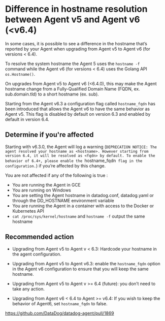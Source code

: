 # Difference in hostname resolution between Agent v5 and Agent v6 (<v6.4)

In some cases, it is possible to see a difference in the hostname that’s reported by your Agent when upgrading from Agent v5 to Agent v6 (for versions < 6.4). 

To resolve the system hostname the Agent 5 uses the `hostname -f` command while the Agent v6 (for versions < 6.4) uses the Golang API `os.Hostname()`. 

On upgrades from Agent v5 to Agent v6 (<6.4.0), this may make the Agent hostname change from a Fully-Qualified Domain Name (FQDN, ex. sub.domain.tld) to a short hostname (ex. sub). 

Starting from the Agent v6.3 a configuration flag called `hostname_fqdn` has been introduced that allows the Agent v6 to have the same behavior as Agent v5. This flag is disabled by default on version 6.3 and enabled by default in version 6.4.

## Determine if you're affected

Starting with v6.3.0, the Agent will log a warning (`DEPRECATION NOTICE: The agent resolved your hostname as <hostname>. However starting from version 6.4, it will be resolved as <fqdn> by default. To enable the behavior of 6.4+, please enable the `hostname_fqdn` flag in the configuration.`) if you’re affected by this change.

You are not affected if any of the following is true :
- You are running the Agent in GCE
- You are running on Windows
- You are setting the Agent hostname in datadog.conf, datadog.yaml or through the DD_HOSTNAME environment variable
- You are running the Agent in a container with access to the Docker or Kubernetes API
- `cat /proc/sys/kernel/hostname` and `hostname -f` output the same hostname

## Recommended action

- Upgrading from Agent v5 to Agent v < 6.3: Hardcode your hostname in the agent configuration.

- Upgrading from Agent v5 to Agent v6.3: enable the `hostname_fqdn` option in the Agent v6 configuration to ensure that you will keep the same hostname.

- Upgrading from Agent v5 to Agent v >= 6.4 (future): you don’t need to take any action.

- Upgrading from Agent v6 < 6.4 to Agent >= v6.4: If you wish to keep the behavior of Agent6, set `hostname_fqdn` to false.

https://github.com/DataDog/datadog-agent/pull/1869
